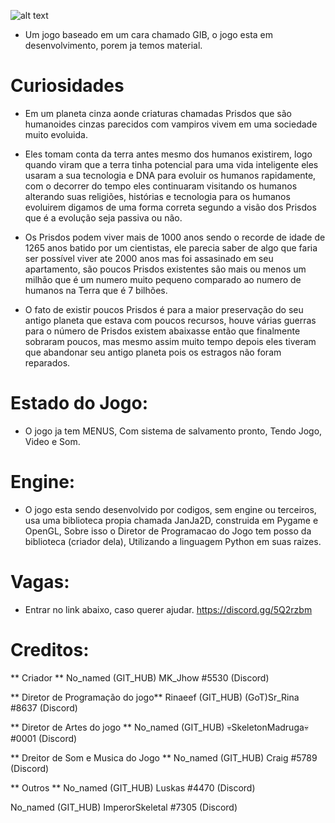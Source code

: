 ![alt text](https://github.com/rinaeef/Prisdos/blob/master/arts/banner_luskas.png)

- Um jogo baseado em um cara chamado GIB, o jogo esta em desenvolvimento, porem ja temos material.

# Curiosidades
- Em um planeta cinza aonde 
criaturas chamadas Prisdos que são humanoides cinzas parecidos 
com vampiros vivem em uma sociedade muito evoluida.

- Eles tomam conta da terra antes mesmo dos humanos existirem, logo
quando viram que a terra tinha potencial para uma vida inteligente
eles usaram a sua tecnologia e DNA para evoluir os humanos
rapidamente, com o decorrer do tempo eles continuaram visitando 
os humanos alterando suas religiões, histórias e tecnologia
para os humanos evoluirem digamos de uma forma correta segundo
a visão dos Prisdos que é a evolução seja passiva ou não.

- Os Prisdos podem viver mais de 1000 anos sendo o recorde de
idade de 1265 anos batido por um cientistas, ele parecia saber de
algo que faria ser possível viver ate 2000 anos mas foi assasinado
em seu apartamento, são poucos Prisdos existentes são mais ou 
menos um milhão que é um numero muito pequeno comparado
ao numero de humanos na Terra que é 7 bilhões.

- O fato de existir poucos Prisdos é para a maior preservação do seu
antigo planeta que estava com poucos recursos, houve várias guerras
para o número de Prisdos existem abaixasse então que finalmente
sobraram poucos, mas mesmo assim muito tempo depois eles tiveram
que abandonar seu antigo planeta pois os estragos não foram reparados.

# Estado do Jogo:
- O jogo ja tem MENUS, Com sistema de salvamento pronto, Tendo Jogo, Video e Som.

# Engine:
- O jogo esta sendo desenvolvido por codigos, sem engine ou terceiros, usa uma biblioteca propia chamada JanJa2D,
construida em Pygame e OpenGL, Sobre isso o Diretor de Programacao do Jogo tem posso da biblioteca (criador dela),
Utilizando a linguagem Python em suas raizes.

# Vagas:
- Entrar no link abaixo, caso querer ajudar.
https://discord.gg/5Q2rzbm

# Creditos:
** Criador **
No_named (GIT_HUB)
MK_Jhow #5530 (Discord)

** Diretor de Programação do jogo**
Rinaeef (GIT_HUB)
(GoT)Sr_Rina #8637 (Discord)

** Diretor de Artes do jogo **
No_named (GIT_HUB)
💀SkeletonMadruga💀#0001 (Discord)

** Dreitor de Som e Musica do Jogo **
No_named (GIT_HUB)
Craig #5789 (Discord)

** Outros ** 
No_named (GIT_HUB)
Luskas #4470 (Discord)

No_named (GIT_HUB)
ImperorSkeletal #7305 (Discord)
